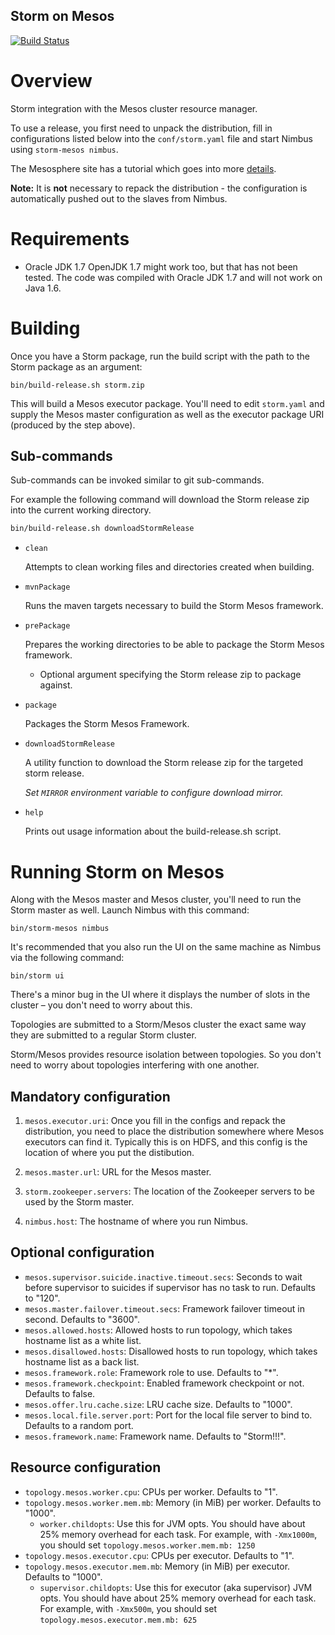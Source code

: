 Storm on Mesos
---------------

[![Build Status](https://travis-ci.org/mesos/storm.svg?branch=master)](https://travis-ci.org/mesos/storm)

# Overview
Storm integration with the Mesos cluster resource manager.

To use a release, you first need to unpack the distribution, fill in configurations listed below into the `conf/storm.yaml` file and start Nimbus using `storm-mesos nimbus`. 

The Mesosphere site has a tutorial which goes into more [details](http://mesosphere.io/learn/run-storm-on-mesos/).

**Note:** It is **not** necessary to repack the distribution - the configuration is automatically pushed out to the slaves from Nimbus.

# Requirements
- Oracle JDK 1.7
OpenJDK 1.7 might work too, but that has not been tested.
The code was compiled with Oracle JDK 1.7 and will not work on Java 1.6.

# Building

Once you have a Storm package, run the build script with the path to the Storm package as an argument:

```shell
bin/build-release.sh storm.zip
```

This will build a Mesos executor package.  You'll need to edit `storm.yaml` and supply the Mesos master configuration as well as the executor package URI (produced by the step above).

## Sub-commands

Sub-commands can be invoked similar to git sub-commands.

For example the following command will download the Storm release zip into the current working directory.
```bash
bin/build-release.sh downloadStormRelease
```

* `clean`

  Attempts to clean working files and directories created when building.

* `mvnPackage`

  Runs the maven targets necessary to build the Storm Mesos framework.

* `prePackage`

  Prepares the working directories to be able to package the Storm Mesos framework.
  * Optional argument specifying the Storm release zip to package against.

* `package`

  Packages the Storm Mesos Framework.

* `downloadStormRelease`

  A utility function to download the Storm release zip for the targeted storm release.

  _Set `MIRROR` environment variable to configure download mirror._

* `help`

  Prints out usage information about the build-release.sh script.

# Running Storm on Mesos
Along with the Mesos master and Mesos cluster, you'll need to run the Storm master as well. Launch Nimbus with this command: 

```
bin/storm-mesos nimbus
```

It's recommended that you also run the UI on the same machine as Nimbus via the following command:

```
bin/storm ui
```

There's a minor bug in the UI where it displays the number of slots in the cluster – you don't need to worry about this.

Topologies are submitted to a Storm/Mesos cluster the exact same way they are submitted to a regular Storm cluster.

Storm/Mesos provides resource isolation between topologies. So you don't need to worry about topologies interfering with one another.

## Mandatory configuration

1. `mesos.executor.uri`: Once you fill in the configs and repack the distribution, you need to place the distribution somewhere where Mesos executors can find it. Typically this is on HDFS, and this config is the location of where you put the distibution.

2. `mesos.master.url`: URL for the Mesos master.

3. `storm.zookeeper.servers`: The location of the Zookeeper servers to be used by the Storm master.

4. `nimbus.host`: The hostname of where you run Nimbus.

## Optional configuration

* `mesos.supervisor.suicide.inactive.timeout.secs`: Seconds to wait before supervisor to suicides if supervisor has no task to run. Defaults to "120".
* `mesos.master.failover.timeout.secs`: Framework failover timeout in second. Defaults to "3600".
* `mesos.allowed.hosts`: Allowed hosts to run topology, which takes hostname list as a white list.
* `mesos.disallowed.hosts`: Disallowed hosts to run topology, which takes hostname list as a back list.
* `mesos.framework.role`: Framework role to use. Defaults to "*".
* `mesos.framework.checkpoint`: Enabled framework checkpoint or not. Defaults to false.
* `mesos.offer.lru.cache.size`: LRU cache size. Defaults to "1000".
* `mesos.local.file.server.port`: Port for the local file server to bind to. Defaults to a random port.
* `mesos.framework.name`: Framework name. Defaults to "Storm!!!".

## Resource configuration

* `topology.mesos.worker.cpu`: CPUs per worker. Defaults to "1".
* `topology.mesos.worker.mem.mb`: Memory (in MiB) per worker. Defaults to "1000".
  * `worker.childopts`: Use this for JVM opts.  You should have about 25% memory overhead for each task.  For 
  example, with `-Xmx1000m`, you should set `topology.mesos.worker.mem.mb: 1250`
* `topology.mesos.executor.cpu`: CPUs per executor. Defaults to "1".
* `topology.mesos.executor.mem.mb`: Memory (in MiB) per executor. Defaults to "1000".
  * `supervisor.childopts`: Use this for executor (aka supervisor) JVM opts.  You should have about 25% memory 
  overhead for each task.  For example, with `-Xmx500m`, you should set `topology.mesos.executor.mem.mb: 625`
